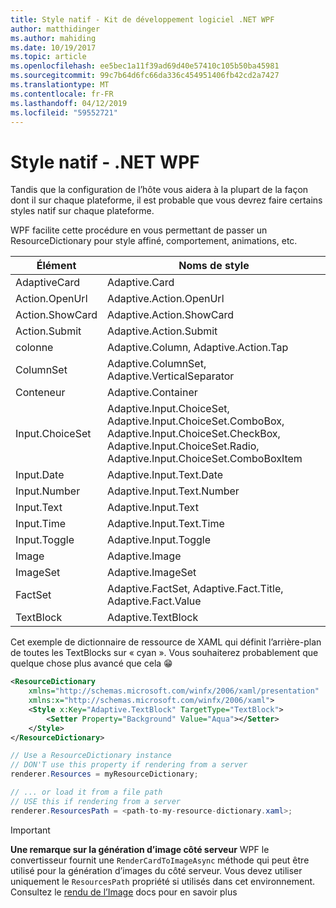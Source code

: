 ```yaml
---
title: Style natif - Kit de développement logiciel .NET WPF
author: matthidinger
ms.author: mahiding
ms.date: 10/19/2017
ms.topic: article
ms.openlocfilehash: ee5bec1a11f39ad69d40e57410c105b50ba45981
ms.sourcegitcommit: 99c7b64d6fc66da336c454951406fb42cd2a7427
ms.translationtype: MT
ms.contentlocale: fr-FR
ms.lasthandoff: 04/12/2019
ms.locfileid: "59552721"
---
```

# <a name="native-styling---net-wpf"></a>Style natif - .NET WPF

Tandis que la configuration de l’hôte vous aidera à la plupart de la façon dont il sur chaque plateforme, il est probable que vous devrez faire certains styles natif sur chaque plateforme. 

WPF facilite cette procédure en vous permettant de passer un ResourceDictionary pour style affiné, comportement, animations, etc.

| Élément | Noms de style |
|---|---|
| AdaptiveCard | Adaptive.Card| 
| Action.OpenUrl  | Adaptive.Action.OpenUrl  |
| Action.ShowCard | Adaptive.Action.ShowCard |
| Action.Submit  | Adaptive.Action.Submit  |
| colonne | Adaptive.Column, Adaptive.Action.Tap |
| ColumnSet | Adaptive.ColumnSet, Adaptive.VerticalSeparator |
| Conteneur | Adaptive.Container|
| Input.ChoiceSet | Adaptive.Input.ChoiceSet,  Adaptive.Input.ChoiceSet.ComboBox, Adaptive.Input.ChoiceSet.CheckBox,  Adaptive.Input.ChoiceSet.Radio,  Adaptive.Input.ChoiceSet.ComboBoxItem |
| Input.Date | Adaptive.Input.Text.Date
| Input.Number | Adaptive.Input.Text.Number |
| Input.Text | Adaptive.Input.Text |
| Input.Time | Adaptive.Input.Text.Time |
| Input.Toggle| Adaptive.Input.Toggle|
| Image  | Adaptive.Image |
| ImageSet  | Adaptive.ImageSet |
| FactSet | Adaptive.FactSet, Adaptive.Fact.Title, Adaptive.Fact.Value |
| TextBlock  | Adaptive.TextBlock |

Cet exemple de dictionnaire de ressource de XAML qui définit l’arrière-plan de toutes les TextBlocks sur « cyan ». Vous souhaiterez probablement que quelque chose plus avancé que cela 😁

```xml
<ResourceDictionary
    xmlns="http://schemas.microsoft.com/winfx/2006/xaml/presentation" 
    xmlns:x="http://schemas.microsoft.com/winfx/2006/xaml">
    <Style x:Key="Adaptive.TextBlock" TargetType="TextBlock">
        <Setter Property="Background" Value="Aqua"></Setter>
    </Style>
</ResourceDictionary>
```
```csharp
// Use a ResourceDictionary instance
// DON'T use this property if rendering from a server
renderer.Resources = myResourceDictionary;

// ... or load it from a file path
// USE this if rendering from a server
renderer.ResourcesPath = <path-to-my-resource-dictionary.xaml>;
```

> [!IMPORTANT]
> **Une remarque sur la génération d’image côté serveur** WPF le convertisseur fournit une `RenderCardToImageAsync` méthode qui peut être utilisé pour la génération d’images du côté serveur. Vous devez utiliser uniquement le `ResourcesPath` propriété si utilisés dans cet environnement. Consultez le [rendu de l’Image](../net-image/getting-started.md) docs pour en savoir plus